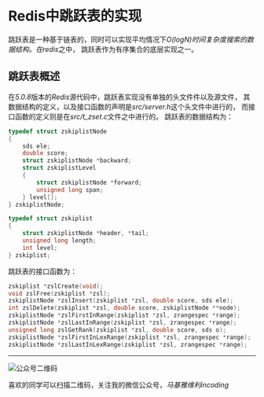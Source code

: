 # Redis中跳跃表的实现
跳跃表是一种基于链表的，同时可以实现平均情况下*O(logN)*时间复杂度搜索的数据结构。在*redis*之中，
跳跃表作为有序集合的底层实现之一。

## 跳跃表概述
在*5.0.8*版本的*Redis*源代码中，跳跃表实现没有单独的头文件件以及源文件，
其数据结构的定义，以及接口函数的声明是*src/server.h*这个头文件中进行的，
而接口函数的定义则是在*src/t_zset.c*文件之中进行的。
跳跃表的数据结构为：
```c
typedef struct zskiplistNode
{
    sds ele;
    double score;
    struct zskiplistNode *backward;
    struct zskiplistLevel
    {
        struct zskiplistNode *forward;
        unsigned long span;
    } level[];
} zskiplistNode;

typedef struct zskiplist
{
    struct zskiplistNode *header, *tail;
    unsigned long length;
    int level;
} zskiplist;
```

跳跃表的接口函数为：
```c
zskiplist *zslCreate(void);
void zslFree(zskiplist *zsl);
zskiplistNode *zslInsert(zskiplist *zsl, double score, sds ele);
int zslDelete(zskiplist *zsl, double score, zskiplistNode **node);
zskiplistNode *zslFirstInRange(zskiplist *zsl, zrangespec *range);
zskiplistNode *zslLastInRange(zskiplist *zsl, zrangespec *range);
unsigned long zslGetRank(zskiplist *zsl, double score, sds o);
zskiplistNode *zslFirstInLexRange(zskiplist *zsl, zrangespec *range);
zskiplistNode *zslLastInLexRange(zskiplist *zsl, zrangespec *range);
```
***
![公众号二维码](https://machiavelli-1301806039.cos.ap-beijing.myqcloud.com/qrcode_for_gh_836beef2355a_344.jpg)

喜欢的同学可以扫描二维码，关注我的微信公众号，*马基雅维利incoding*